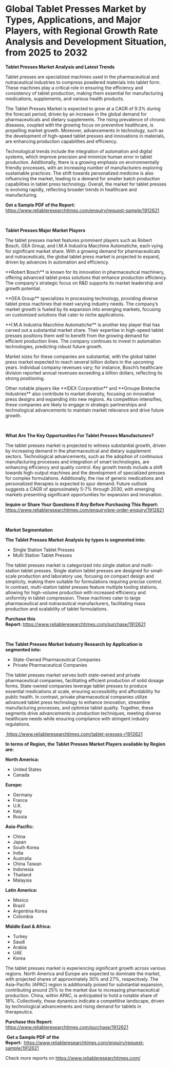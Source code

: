 <p><h1>Global Tablet Presses Market by Types, Applications, and Major Players, with Regional Growth Rate Analysis and Development Situation, from 2025 to 2032</h1></p><p><strong>Tablet Presses Market Analysis and Latest Trends</strong></p>
<p><p>Tablet presses are specialized machines used in the pharmaceutical and nutraceutical industries to compress powdered materials into tablet form. These machines play a critical role in ensuring the efficiency and consistency of tablet production, making them essential for manufacturing medications, supplements, and various health products.</p><p>The Tablet Presses Market is expected to grow at a CAGR of 9.3% during the forecast period, driven by an increase in the global demand for pharmaceuticals and dietary supplements. The rising prevalence of chronic diseases, coupled with the growing focus on preventive healthcare, is propelling market growth. Moreover, advancements in technology, such as the development of high-speed tablet presses and innovations in materials, are enhancing production capabilities and efficiency.</p><p>Technological trends include the integration of automation and digital systems, which improve precision and minimize human error in tablet production. Additionally, there is a growing emphasis on environmentally friendly processes, with an increasing number of manufacturers exploring sustainable practices. The shift towards personalized medicine is also influencing the market, leading to a demand for smaller batch production capabilities in tablet press technology. Overall, the market for tablet presses is evolving rapidly, reflecting broader trends in healthcare and manufacturing.</p></p>
<p><strong>Get a Sample PDF of the Report:&nbsp;</strong> <a href="https://www.reliableresearchtimes.com/enquiry/request-sample/1912621?utm_campaign=3085&utm_medium=2&utm_source=Github&utm_content=ia&utm_term=11042025&utm_id=tablet-presses">https://www.reliableresearchtimes.com/enquiry/request-sample/1912621</a></p>
<p>&nbsp;</p>
<p><strong>Tablet Presses Major Market Players</strong></p>
<p><p>The tablet presses market features prominent players such as Robert Bosch, GEA Group, and I.M.A Industria Macchine Automatiche, each vying for significant market share. With a growing demand for pharmaceuticals and nutraceuticals, the global tablet press market is projected to expand, driven by advances in automation and efficiency.</p><p>**Robert Bosch** is known for its innovation in pharmaceutical machinery, offering advanced tablet press solutions that enhance production efficiency. The company's strategic focus on R&D supports its market leadership and growth potential.</p><p>**GEA Group** specializes in processing technology, providing diverse tablet press machines that meet varying industry needs. The company’s market growth is fueled by its expansion into emerging markets, focusing on customized solutions that cater to niche applications.</p><p>**I.M.A Industria Macchine Automatiche** is another key player that has carved out a substantial market share. Their expertise in high-speed tablet presses positions them well to benefit from the growing demand for efficient production lines. The company continues to invest in automation technologies, predicting robust future growth.</p><p>Market sizes for these companies are substantial, with the global tablet press market expected to reach several billion dollars in the upcoming years. Individual company revenues vary; for instance, Bosch’s healthcare division reported annual revenues exceeding a billion dollars, reflecting its strong positioning.</p><p>Other notable players like **IDEX Corporation** and **Groupe Breteche Industries** also contribute to market diversity, focusing on innovative press designs and expanding into new regions. As competition intensifies, these companies are likely to engage in strategic partnerships and technological advancements to maintain market relevance and drive future growth.</p></p>
<p>&nbsp;</p>
<p><strong>What Are The Key Opportunities For Tablet Presses Manufacturers?</strong></p>
<p><p>The tablet presses market is projected to witness substantial growth, driven by increasing demand in the pharmaceutical and dietary supplement sectors. Technological advancements, such as the adoption of continuous manufacturing processes and integration of smart technologies, are enhancing efficiency and quality control. Key growth trends include a shift towards high-output machines and the development of specialized presses for complex formulations. Additionally, the rise of generic medications and personalized therapies is expected to spur demand. Future outlook suggests a CAGR of approximately 5-7% through 2030, with emerging markets presenting significant opportunities for expansion and innovation.</p></p>
<p><strong>Inquire or Share Your Questions If Any Before Purchasing This Report:</strong> <a href="https://www.reliableresearchtimes.com/enquiry/pre-order-enquiry/1912621?utm_campaign=3085&utm_medium=2&utm_source=Github&utm_content=ia&utm_term=11042025&utm_id=tablet-presses">https://www.reliableresearchtimes.com/enquiry/pre-order-enquiry/1912621</a></p>
<p>&nbsp;</p>
<p><strong>Market Segmentation</strong></p>
<p><strong>The Tablet Presses Market Analysis by types is segmented into:</strong></p>
<p><ul><li>Single Station Tablet Presses</li><li>Multi Station Tablet Presses</li></ul></p>
<p><p>The tablet presses market is categorized into single station and multi-station tablet presses. Single station tablet presses are designed for small-scale production and laboratory use, focusing on compact design and simplicity, making them suitable for formulations requiring precise control. In contrast, multi-station tablet presses feature multiple tooling stations, allowing for high-volume production with increased efficiency and uniformity in tablet compression. These machines cater to large pharmaceutical and nutraceutical manufacturers, facilitating mass production and scalability of tablet formulations.</p></p>
<p><strong>Purchase this Report:&nbsp;</strong><a href="https://www.reliableresearchtimes.com/purchase/1912621?utm_campaign=3085&utm_medium=2&utm_source=Github&utm_content=ia&utm_term=11042025&utm_id=tablet-presses">https://www.reliableresearchtimes.com/purchase/1912621</a></p>
<p>&nbsp;</p>
<p><strong>The Tablet Presses Market Industry Research by Application is segmented into:</strong></p>
<p><ul><li>State-Owned Pharmaceutical Companies</li><li>Private Pharmaceutical Companies</li></ul></p>
<p><p>The tablet presses market serves both state-owned and private pharmaceutical companies, facilitating efficient production of solid dosage forms. State-owned companies leverage tablet presses to produce essential medications at scale, ensuring accessibility and affordability for public health. In contrast, private pharmaceutical companies utilize advanced tablet press technology to enhance innovation, streamline manufacturing processes, and optimize tablet quality. Together, these segments drive advancements in production techniques, meeting diverse healthcare needs while ensuring compliance with stringent industry regulations.</p></p>
<p><a href="https://www.reliableresearchtimes.com/tablet-presses-r1912621?utm_campaign=3085&utm_medium=2&utm_source=Github&utm_content=ia&utm_term=11042025&utm_id=tablet-presses">&nbsp;https://www.reliableresearchtimes.com/tablet-presses-r1912621</a></p>
<p><strong>In terms of Region, the Tablet Presses Market Players available by Region are:</strong></p>
<p>
    <p> <strong> North America: </strong>
        <ul>
            <li>United States</li>
            <li>Canada</li>
        </ul>
        </p> 
    <p> <strong> Europe: </strong>
        <ul>
            <li>Germany</li>
            <li>France</li>
            <li>U.K.</li>
            <li>Italy</li>
            <li>Russia</li>
        </ul>
        </p> 
    <p> <strong> Asia-Pacific: </strong>
        <ul>
            <li>China</li>
            <li>Japan</li>
            <li>South Korea</li>
            <li>India</li>
            <li>Australia</li>
            <li>China Taiwan</li>
            <li>Indonesia</li>
            <li>Thailand</li>
            <li>Malaysia</li>
        </ul>
        </p> 
    <p> <strong> Latin America: </strong>
        <ul>
            <li>Mexico</li>
            <li>Brazil</li>
            <li>Argentina Korea</li>
            <li>Colombia</li>
        </ul>
        </p> 
    <p> <strong> Middle East & Africa: </strong>
        <ul>
            <li>Turkey</li>
            <li>Saudi</li>
            <li>Arabia</li>
            <li>UAE</li>
            <li>Korea</li>
        </ul>
    </p>
    </p>
<p><p>The tablet presses market is experiencing significant growth across various regions. North America and Europe are expected to dominate the market, with projected shares of approximately 30% and 27%, respectively. The Asia-Pacific (APAC) region is additionally poised for substantial expansion, contributing around 25% to the market due to increasing pharmaceutical production. China, within APAC, is anticipated to hold a notable share of 18%. Collectively, these dynamics indicate a competitive landscape, driven by technological advancements and rising demand for tablets in therapeutics.</p></p>
<p><strong>Purchase this Report: </strong><a href="https://www.reliableresearchtimes.com/purchase/1912621?utm_campaign=3085&utm_medium=2&utm_source=Github&utm_content=ia&utm_term=11042025&utm_id=tablet-presses">https://www.reliableresearchtimes.com/purchase/1912621</a></p>
<p>&nbsp;<strong>Get a Sample PDF of the Report:&nbsp;&nbsp;</strong><a href="https://www.reliableresearchtimes.com/enquiry/request-sample/1912621?utm_campaign=3085&utm_medium=2&utm_source=Github&utm_content=ia&utm_term=11042025&utm_id=tablet-presses">https://www.reliableresearchtimes.com/enquiry/request-sample/1912621</a></p>
<p><strong></strong></p>
<p>Check more reports on <a href="https://www.reliableresearchtimes.com/?utm_campaign=3085&utm_medium=2&utm_source=Github&utm_content=ia&utm_term=11042025&utm_id=tablet-presses">https://www.reliableresearchtimes.com/</a></p>